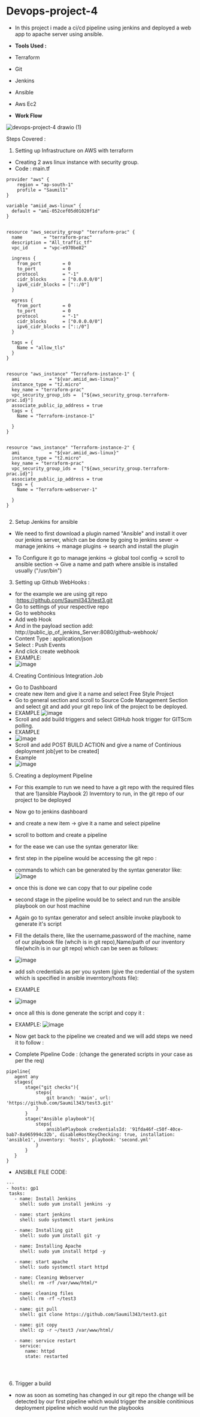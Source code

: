 # Devops-project-4

- In this project i made a ci/cd pipeline using jenkins and deployed a web app to apache server using ansible.

- <b> Tools Used : </b>
- Terraform
- Git
- Jenkins
- Ansible
- Aws Ec2


- <b> Work Flow </b>

![devops-project-4 drawio (1)](https://user-images.githubusercontent.com/53990452/179393362-080f0d11-d314-4c58-9ae4-fa5108b89d16.png)


Steps Covered :
1) Setting up Infrastructure on AWS with terraform

- Creating 2 aws linux instance with security group.
- Code : main.tf
```
provider "aws" {
    region = "ap-south-1"
    profile = "Saumil1"
}

variable "amiid_aws-linux" {
  default = "ami-052cef05d01020f1d"
}


resource "aws_security_group" "terraform-prac" {
  name        = "terraform-prac"
  description = "All_traffic_tf"
  vpc_id      = "vpc-e970be82"

  ingress {
    from_port        = 0
    to_port          = 0
    protocol         = "-1"
    cidr_blocks      = ["0.0.0.0/0"]
    ipv6_cidr_blocks = ["::/0"]
  }

  egress {
    from_port        = 0
    to_port          = 0
    protocol         = "-1"
    cidr_blocks      = ["0.0.0.0/0"]
    ipv6_cidr_blocks = ["::/0"]
  }

  tags = {
    Name = "allow_tls"
  }
}


resource "aws_instance" "Terraform-instance-1" {
  ami           = "${var.amiid_aws-linux}"
  instance_type = "t2.micro"
  key_name = "terraform-prac"
  vpc_security_group_ids =  ["${aws_security_group.terraform-prac.id}"]
  associate_public_ip_address = true
  tags = {
    Name = "Terraform-instance-1"
    
  }
}


resource "aws_instance" "Terraform-instance-2" {
  ami           = "${var.amiid_aws-linux}"
  instance_type = "t2.micro"
  key_name = "terraform-prac"
  vpc_security_group_ids =  ["${aws_security_group.terraform-prac.id}"]
  associate_public_ip_address = true
  tags = {
    Name = "Terraform-webserver-1"
    
  }
}


```

2) Setup Jenkins for ansible
-  We need to first download a plugin named "Ansible" and install it over our jenkins server, which can be done by going to jenkins sever -> manage jenkins -> manage plugins -> search and install the plugin

- To Configure it go to manage jenkins ->  global tool config -> scroll to ansible section -> Give a name and path where ansible is installed usually ("/usr/bin")

3) Setting up Github WebHooks :
- for the example we are using git repo :https://github.com/Saumil343/test3.git
- Go to settings of your respective repo
- Go to webhooks
- Add web Hook
- And in the payload section add: http://public_ip_of_jenkins_Server:8080/github-webhook/
- Content Type : application/json
- Select : Push Events
- And click create webhook
- EXAMPLE: 
- ![image](https://user-images.githubusercontent.com/53990452/178097731-8ffe3e39-ae38-40f2-adce-e5e429ad50a0.png)

4) Creating Continious Integration Job
- Go to Dashboard
- create new item and give it a name and select Free Style Project
- Go to general section and scroll to Source Code Management Section and select git and add your git repo link of the project to be deployed.
- EXAMPLE
![image](https://user-images.githubusercontent.com/53990452/177819185-2e169902-5f0d-43a5-887d-02f13759d2cc.png)
- Scroll and add build triggers and select GitHub hook trigger for GITScm polling.
- EXAMPLE
- ![image](https://user-images.githubusercontent.com/53990452/177819421-1e0c9080-b845-4091-94a4-a89b54e378b6.png)
- Scroll and add POST BUILD ACTION and give a name of Continious deployment job[yet to be created]
- Example
- ![image](https://user-images.githubusercontent.com/53990452/177819619-145f1db2-6565-4aff-a975-5b506e735787.png)

5) Creating a deployment Pipeline
-  For this example to run we need to have a git repo with the required files that are 1)ansible Playbook 2) Inverntory to run, in the git repo of our project to be deployed 
- Now go to jenkins dashboard 
- and create a new item -> give it a name and select pipeline
- scroll to bottom and create a pipeline 
- for the ease we can use the syntax generator like: 
- first step in the pipeline would be accessing the git repo :
- commands to which can be generated by the syntax generator like: 
![image](https://user-images.githubusercontent.com/53990452/178097873-9fe96b76-7374-4e1b-bfe4-b8d981dc7b8c.png)

- once this is done we can copy that to our pipeline code
- second stage in the pipeline would be to select and run the ansible playbook on our host machine
- Again go to syntax generator and select ansible invoke playbook to generate it's script 
-  Fill the details there, like the username,password of the machine, name of our playbook file (whcih is in git repo),Name/path of our inventory file(whcih is in our git repo) which can be seen as follows: 
-  ![image](https://user-images.githubusercontent.com/53990452/178098054-cd14999a-b12b-4da2-b348-85b833559297.png)
- add ssh credentials as per you system (give the credential of the system which is specified in ansible inverntory/hosts file):
- EXAMPLE
- ![image](https://user-images.githubusercontent.com/53990452/178098072-bf9b4636-ef48-4e17-bf9b-39e8b8fb5819.png)

- once all this is done generate the script and copy it : 
- EXAMPLE: 
![image](https://user-images.githubusercontent.com/53990452/178098099-eb6b63a5-d7ba-497c-b4f1-078f9b7e948d.png)

- Now get back to the pipeline we created and we will add steps we need it to follow :
- Complete Pipeline Code : (change the generated scripts in your case as per the req) 

 ```
 pipeline{
    agent any
    stages{
        stage("git checks"){
            steps{
                git branch: 'main', url: 'https://github.com/Saumil343/test3.git'
            }
        }
        stage("Ansible playbook"){
            steps{
                ansiblePlaybook credentialsId: '91fda46f-c50f-40ce-bab7-8a965994c32b', disableHostKeyChecking: true, installation: 'ansible1', inventory: 'hosts', playbook: 'second.yml'
            }
        }
    }
}
 ```
 - ANSIBLE FILE CODE: 
 ```
 ---
- hosts: gp1
  tasks:
    - name: Install Jenkins
      shell: sudo yum install jenkins -y

    - name: start jenkins
      shell: sudo systemctl start jenkins

    - name: Installing git
      shell: sudo yum install git -y

    - name: Installing Apache
      shell: sudo yum install httpd -y
    
    - name: start apache
      shell: sudo systemctl start httpd

    - name: Cleaning Webserver
      shell: rm -rf /var/www/html/*

    - name: cleaning files
      shell: rm -rf ~/test3

    - name: git pull
      shell: git clone https://github.com/Saumil343/test3.git

    - name: git copy
      shell: cp -r ~/test3 /var/www/html/
      
    - name: service restart
      service:
        name: httpd
        state: restarted

      
  
 ```
 6) Trigger a build
 -  now as soon as someting has changed in our git repo the change will be detected by our first pipeline which would trigger the ansible conitinious deployment pipeline which would run the playbooks
 
 
